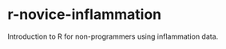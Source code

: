 r-novice-inflammation
=====================

Introduction to R for non-programmers using inflammation data.
